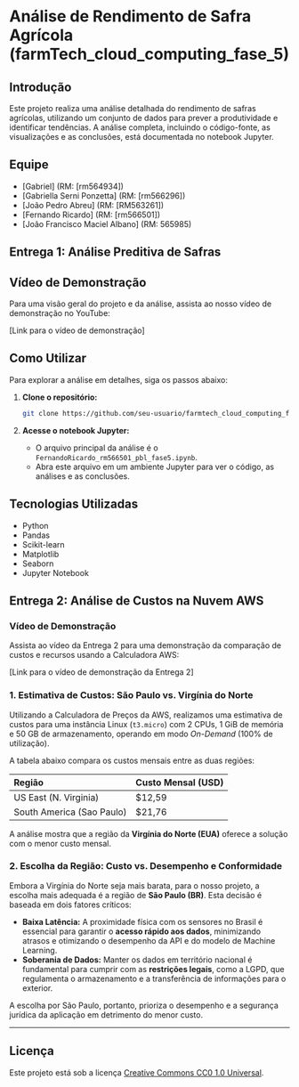 # Análise de Rendimento de Safra Agrícola (farmTech_cloud_computing_fase_5)

## Introdução

Este projeto realiza uma análise detalhada do rendimento de safras agrícolas, utilizando um conjunto de dados para prever a produtividade e identificar tendências. A análise completa, incluindo o código-fonte, as visualizações e as conclusões, está documentada no notebook Jupyter.

## Equipe
- [Gabriel] (RM: [rm564934])
- [Gabriella Serni Ponzetta] (RM: [rm566296])
- [João Pedro Abreu] (RM: [RM563261])
- [Fernando Ricardo] (RM: [rm566501])
- [João Francisco Maciel Albano] (RM: 565985)

## Entrega 1: Análise Preditiva de Safras

## Vídeo de Demonstração

Para uma visão geral do projeto e da análise, assista ao nosso vídeo de demonstração no YouTube:

[Link para o vídeo de demonstração]

## Como Utilizar

Para explorar a análise em detalhes, siga os passos abaixo:

1.  **Clone o repositório:**

    ```bash
    git clone https://github.com/seu-usuario/farmtech_cloud_computing_fase_5.git
    ```

2.  **Acesse o notebook Jupyter:**

      - O arquivo principal da análise é o `FernandoRicardo_rm566501_pbl_fase5.ipynb`.
      - Abra este arquivo em um ambiente Jupyter para ver o código, as análises e as conclusões.

## Tecnologias Utilizadas

  - Python
  - Pandas
  - Scikit-learn
  - Matplotlib
  - Seaborn
  - Jupyter Notebook


## Entrega 2: Análise de Custos na Nuvem AWS

### Vídeo de Demonstração

Assista ao vídeo da Entrega 2 para uma demonstração da comparação de custos e recursos usando a Calculadora AWS:

[Link para o vídeo de demonstração da Entrega 2]

### 1. Estimativa de Custos: São Paulo vs. Virgínia do Norte

Utilizando a Calculadora de Preços da AWS, realizamos uma estimativa de custos para uma instância Linux (`t3.micro`) com 2 CPUs, 1 GiB de memória e 50 GB de armazenamento, operando em modo *On-Demand* (100% de utilização).

A tabela abaixo compara os custos mensais entre as duas regiões:

| Região | Custo Mensal (USD) |
| :--- | :--- |
| US East (N. Virginia) | $12,59 |
| South America (Sao Paulo) | $21,76 |

A análise mostra que a região da **Virgínia do Norte (EUA)** oferece a solução com o menor custo mensal.

### 2. Escolha da Região: Custo vs. Desempenho e Conformidade

Embora a Virgínia do Norte seja mais barata, para o nosso projeto, a escolha mais adequada é a região de **São Paulo (BR)**. Esta decisão é baseada em dois fatores críticos:

* **Baixa Latência:** A proximidade física com os sensores no Brasil é essencial para garantir o **acesso rápido aos dados**, minimizando atrasos e otimizando o desempenho da API e do modelo de Machine Learning.
* **Soberania de Dados:** Manter os dados em território nacional é fundamental para cumprir com as **restrições legais**, como a LGPD, que regulamenta o armazenamento e a transferência de informações para o exterior.

A escolha por São Paulo, portanto, prioriza o desempenho e a segurança jurídica da aplicação em detrimento do menor custo.

---

## Licença

Este projeto está sob a licença [Creative Commons CC0 1.0 Universal](https://www.google.com/search?q=LICENSE).
